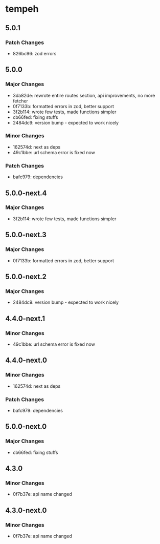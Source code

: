 # tempeh

## 5.0.1

### Patch Changes

- 826bc96: zod errors

## 5.0.0

### Major Changes

- 3da82de: rewrote entire routes section, api improvements, no more fetcher
- 0f7133b: formatted errors in zod, better support
- 3f2b114: wrote few tests, made functions simpler
- cb66fed: fixing stuffs
- 2484dc9: version bump - expected to work nicely

### Minor Changes

- 162574d: next as deps
- 49c1bbe: url schema error is fixed now

### Patch Changes

- bafc979: dependencies

## 5.0.0-next.4

### Major Changes

- 3f2b114: wrote few tests, made functions simpler

## 5.0.0-next.3

### Major Changes

- 0f7133b: formatted errors in zod, better support

## 5.0.0-next.2

### Major Changes

- 2484dc9: version bump - expected to work nicely

## 4.4.0-next.1

### Minor Changes

- 49c1bbe: url schema error is fixed now

## 4.4.0-next.0

### Minor Changes

- 162574d: next as deps

### Patch Changes

- bafc979: dependencies

## 5.0.0-next.0

### Major Changes

- cb66fed: fixing stuffs

## 4.3.0

### Minor Changes

- 0f7b37e: api name changed

## 4.3.0-next.0

### Minor Changes

- 0f7b37e: api name changed
